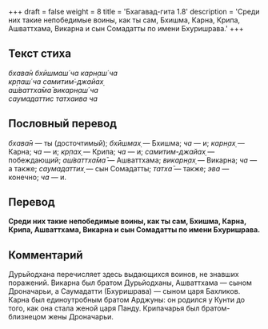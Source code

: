 +++
draft = false
weight = 8
title = 'Бхагавад-гита 1.8'
description = 'Среди них такие непобедимые воины, как ты сам, Бхишма, Карна, Крипа, Ашваттхама, Викарна и сын Сомадатты по имени Бхуришрава.'
+++

## Текст стиха

_бхава̄н бхӣшмаш́ ча карн̣аш́ ча  
кр̣паш́ ча самитим̇-джайах̣  
аш́ваттха̄ма̄ викарн̣аш́ ча  
саумадаттис татхаива ча_

## Пословный перевод

_бхава̄н_ — ты (досточтимый); _бхӣшмах̣_ — Бхишма; _ча_ — и; _карн̣ах̣_ — Карна; _ча_ — и; _кр̣пах̣_ — Крипа; _ча_ — и; _самитим_\-_джайах̣_ — побеждающий; _аш́ваттха̄ма̄_ — Ашваттхама; _викарн̣ах̣_ — Викарна; _ча_ — а также; _саумадаттих̣_ — сын Сомадатты; _татха̄_ — также; _эва_ — конечно; _ча_ — и.

## Перевод

**Среди них такие непобедимые воины, как ты сам, Бхишма, Карна, Крипа, Ашваттхама, Викарна и сын Сомадатты по имени Бхуришрава.**

## Комментарий

Дурьйодхана перечисляет здесь выдающихся воинов, не знавших поражений. Викарна был братом Дурьйодханы, Ашваттхама — сыном Дроначарьи, а Саумадатти (Бхуришрава) — сыном царя Бахликов. Карна был единоутробным братом Арджуны: он родился у Кунти до того, как она стала женой царя Панду. Крипачарья был братом-близнецом жены Дроначарьи.
